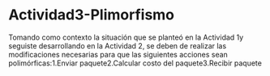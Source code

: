 # Actividad3-Plimorfismo
Tomando como contexto la situación que se planteó en la Actividad 1y seguiste desarrollando en la Actividad 2, se deben de realizar las modificaciones necesarias para que las siguientes acciones sean polimórficas:1.Enviar paquete2.Calcular costo del paquete3.Recibir paquete
